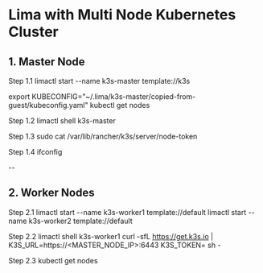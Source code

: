 # Lima with Multi Node Kubernetes Cluster

## 1. Master Node

Step 1.1 
limactl start --name k3s-master template://k3s

export KUBECONFIG="~/.lima/k3s-master/copied-from-guest/kubeconfig.yaml"
kubectl get nodes

Step 1.2
limactl shell k3s-master

Step 1.3
sudo cat /var/lib/rancher/k3s/server/node-token

Step 1.4
ifconfig

--
## 2. Worker Nodes

Step 2.1
limactl start --name k3s-worker1 template://default
limactl start --name k3s-worker2 template://default

Step 2.2
limactl shell k3s-worker1
curl -sfL https://get.k3s.io | K3S_URL=https://<MASTER_NODE_IP>:6443 K3S_TOKEN=<TOKEN> sh -

Step 2.3
kubectl get nodes

